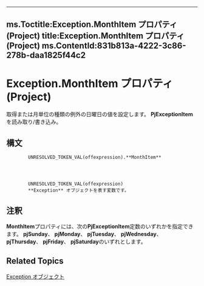 

---
ms.Toctitle:Exception.MonthItem プロパティ (Project)
title:Exception.MonthItem プロパティ (Project)
ms.ContentId:831b813a-4222-3c86-278b-daa1825f44c2
---
# Exception.MonthItem プロパティ (Project)




取得または月単位の種類の例外の日曜日の値を設定します。 **PjExceptionItem**を読み取り/書き込み。

## 構文

            UNRESOLVED_TOKEN_VAL(offexpression).**MonthItem**




            UNRESOLVED_TOKEN_VAL(offexpression)
            **Exception** オブジェクトを表す変数です。



## 注釈
**MonthItem**プロパティには、次の**PjExceptionItem**定数のいずれかを指定できます。 **pjSunday**、 **pjMonday**、 **pjTuesday**、 **pjWednesday**、 **pjThursday**、 **pjFriday**、 **pjSaturday**のいずれとします。



## Related Topics

[Exception オブジェクト](105372cd-2e8b-0fd0-f565-0a75c907a40a.md)




